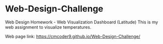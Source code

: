 # Web-Design-Challenge
Web Design Homework - Web Visualization Dashboard (Latitude)
This is my web assignment to visualize temperatures.

Web page link: https://cmcoder9.github.io/Web-Design-Challenge/
